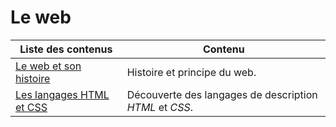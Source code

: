 # Le web

| Liste des contenus                              | Contenu                             |
| ----------------------------------------------- | ----------------------------------- |
| [Le web et son histoire](histoire.md) | Histoire et principe du web. |
| [Les langages HTML et CSS](decouverte_web.md) | Découverte des langages de description *HTML* et *CSS*. |